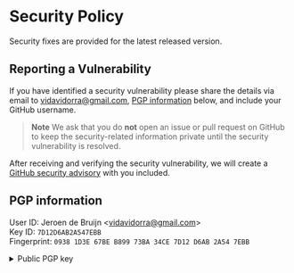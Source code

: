 # Security Policy

Security fixes are provided for the latest released version.

## Reporting a Vulnerability

If you have identified a security vulnerability please share the details via email to vidavidorra@gmail.com, [PGP information](#pgp-information) below, and include your GitHub username.

> **Note** We ask that you do **not** open an issue or pull request on GitHub to keep the security-related information private until the security vulnerability is resolved.

After receiving and verifying the security vulnerability, we will create a [GitHub security advisory](https://docs.github.com/en/free-pro-team@latest/github/managing-security-vulnerabilities/about-github-security-advisories) with you included.

## PGP information

User ID: Jeroen de Bruijn <<vidavidorra@gmail.com>>  
Key ID: `7D12D6AB2A547EBB`  
Fingerprint: `0938 1D3E 67BE B899 73BA 34CE 7D12 D6AB 2A54 7EBB`

<details><summary>Public PGP key</summary>

```
-----BEGIN PGP PUBLIC KEY BLOCK-----

mQINBFu6FbQBEACbAaS+17TaBDjfsCWT+eBTC00cGRymdkDZ9Sc4jqwF9ish64j7
GihNRlRRwBLCje4sPsZc0H0fNUIjXn/P+0JGQ7cE8KCOIvjSyMqVtauuT9JiOPSp
jfw512ZUkpuInZ27pyH/QZm/NjqV0W+U4iUDDLNafb+rghGlxfZJQEplXVYf7myP
ob73aO8zRTvPUO8CCdeC8dDHOyiIRKL2cI763KEC3+Z+9ilg5n3deu5EazNGK5/Q
gcaRvn5MoRvGARDuMBPOiUx5nhfT3ZVr+nlHRkHGB5pANJdFqlRC5NT6ZpmLAShb
vseBwYpa+gf2UvR+aoivIpFBtc2oP4oFPnkxho7eedEvALjv5qH3vhACbVtF5QcT
vow8CQZm2z0a6B3+uhopxNU1orC1yF2lne2g2FWd4xcWdoQTSJIbmDcXbgpsJ47C
ieUK9yonYLyRBsNr4EWIAOrnt6kwbECoAubsswlhcRUHbNhYuTFbZqCo7G7IAdi2
/UPjCj2LGDm8bmq/Ro9MZhLCUvEkgzZnCyUjXsuj4EpPmZ4I+6e/Toj4pSUlZp6j
ywm4WQieueB/TOgAPb1136r+sxzt9xCwJblJcSdxrz4Hnj87LKffbbhhUY7pYqVv
/l2pDFnOCXnIem9heQrVEXqIU0uedlgCVoLniLDpXFRUlEkZ9UfVW195iwARAQAB
tChKZXJvZW4gZGUgQnJ1aWpuIDx2aWRhdmlkb3JyYUBnbWFpbC5jb20+iQJOBBMB
CAA4FiEECTgdPme+uJlzujTOfRLWqypUfrsFAlu6FbQCGwMFCwkIBwIGFQoJCAsC
BBYCAwECHgECF4AACgkQfRLWqypUfrtSNA/5ATPmirFLvDDt1UdoJvHPCZoKOV3P
Q7eOcjcINSwcZMMHlwY60dEfkEAllTn36ctEFDRElfylfdGTNau5CNcQe73OZeuY
cck1Zx5ePcXgTOHPTgw4eNPm2m/eKWmDukOOGyuZAfj9yjhI6RBUMCTi+gktP0kr
w/Ip3lRRrIZ6GXNEo2cNw5xZFMk7dcmeS0jMY2GYHeygSCWg5rAp7DaASUk4EcRl
Q/RzEkqWJXGKTZk3ywNZGshiZBiCc3pKeauXMyiCEI+mfBRtk6qXPk+Z7hlfK8hL
p2jo5eTTg4LX7gvX+FbP8aZG+Y6mcgF/i8XwrYF8WhdWa/863YOxQiaitcvyA+uQ
U289umGmHownhlVnqmZK1MOhH3faWexQUg2/L8HB1Oy4c5GAU5NCrA/ugDuj7q+j
Z2hGnXNMCK7TS/XFVKoOQpBKNtEVThBiCnMXv2IlGBLILwGME+rqQAfk43SuyqAj
dw4HgiKe055rQuZkqhmZfME4QkzRPfSUgSh2XWgEc2plLwMkayx+0/XxiXL6n2qr
NrJZjfBm9kkP8M9rPqRUo9yTUTfob1Vsaqsz2LIb0qjLpyAI2Hn7bn9v4Ex7hKNj
Q+64FRplw6sAmdw5cOH9ETZqYgqV7AAoAp+Z9N5dF3I6FQq4rHSfl+rxiupEbJBd
lrgNDUPNkaCDXgW5Ag0EW7oVtAEQAMMweIxjU2sOL2+hDsEAqi5N7/vHuxAdFAw1
cEYOwPe5kWhO4jR77iYpCbOL1GV1B36V2f8JxF3xVhdxyHmw1g/io9ITYlLNZy1+
EIXgQxqjDbaBZR4pnTr6NNEQy7tEe/bCL5ZUk5Jn+bQznTsL2p/4LvUvowtGHKCa
kJBaJ0Sey2HMn0E6CNUavoStLYZMz6rotccRV85D3+zE2ClYJyAc4uHz070TTcvX
zmg7hBLTKCMnHRDEh0ap3IN+LLPmvtpxgBJCbrursPqpKu7nR3l4Eq9Ccwy+inbl
3bAFILxJRZVyKBNiwp+pP3EtbgUhQb8bTdkH839hHIiEtBdew7sc6iOfEmHntlJT
dqcUQGARIBPtbyTDdRhagYK6QMRyUp8nKfRSqO/7MDoKbSWMjr3wv17N+vSLOMnd
uvhv8YGWWlB9vfgPgqzS1lOa/N3NJKlYJ25EkI+tvsZod1F90Dy4StFLbrtYtMVD
Y/XgL29CZjmpph5sK6XLi+luDxabC7ISGMXzmzJvWKdXK/FJetG9lYzQ+QEKQ9D3
i46BhK78Q/c1pqyrW9D92Z4vQA5fkrIT63lm5EkrsHknfV2kyI83HXo+8EgVBZpg
4yOwTRPeO78e/1YQoEv5bmu07ax13CIyxEaurAfP9sDtOxC0QC6qxaZqJqOvsv1E
4C8WOMvvABEBAAGJAjYEGAEIACAWIQQJOB0+Z764mXO6NM59EtarKlR+uwUCW7oV
tAIbDAAKCRB9EtarKlR+uyc/D/9d9Tuj2lmgipGGhzjt/AwUczxc/aAfGdnGjm1E
J8vF3O7m4KlNH4qJ7qpwi/AKbUw1UxTXUnb5uPfNeWDa0xVc+iSu/hmWlJ8ef+NG
m22ep5CwEqvHpi3KfpCbMKkN89LpP+XoxiYibY1Z7Em+cCNZxW6zAEPC27SlEwpm
EF7e9z4AVbsmT5fFJFQlkynctZbNgn/YBQeJ2Zt5Nd9aapP4sb5ZftNSzV5akNyz
/HPeKMbL/nUjwVqA8psfu+Kco+sUAGRLVFsZi2eAanhdj5P9BtPMB740CdQrdmZV
8K2e2+FrIqCSgK4797eoVFUOMxeV0WVTpBAOoc49XW/TlR6P08hLEWqpEm61n28w
MmunWRxJw2yNTcNqxgNJSyKkjjMcdwKTxMzNIo1h2uri+OAV2T03JeX+eQ65Ah/l
2Uqw6BgNXtUgGXzbyJGnBivOMEe6rEOvkKEA7mykdUkSUY8mEUhUtbwgiLyCt02G
k/0rABmySbHg/FbNs4Wa8e8d+l04YsrvXflCeJ6wVQF6nFz0eV0Lhz1TkyPlmHV0
ziXXbjsEJjSlhsAUZFFUXcdrPvWsrBx86GNJqhQkZ+qZpqXraWsaWuLI+a0K8772
U8c7hwRD/gMZn9TNTA0m9uVEFFriFcQI6zVedS0G3j7gHE1TtioOEIZQiK0OZV78
ldkvnQ==
=l1IL
-----END PGP PUBLIC KEY BLOCK-----
```

</details>
